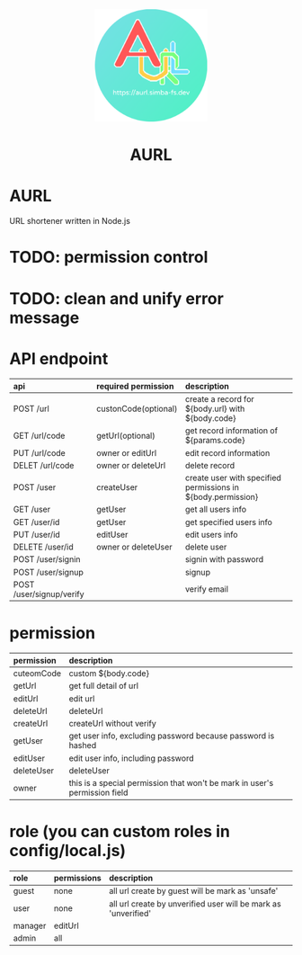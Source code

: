 <div align="center">
	<img src="./icon.png" alt="AURL" width=200>
	<h1>AURL</h1>
</div>

# AURL
URL shortener written in Node.js  

# TODO: permission control
# TODO: clean and unify error message

# API endpoint
| api                      | required permission  | description                                                  |
| :---                     | :---                 | :---                                                         |
| POST /url                | custonCode(optional) | create a record for ${body.url} with ${body.code}            |
| GET /url/code            | getUrl(optional)     | get record information of ${params.code}                     |
| PUT /url/code            | owner or editUrl     | edit record information                                      |
| DELET /url/code          | owner or deleteUrl   | delete record                                                |
| POST /user               | createUser           | create user with specified permissions in ${body.permission} |
| GET /user                | getUser              | get all users info                                           |
| GET /user/id             | getUser              | get specified users info                                     |
| PUT /user/id             | editUser             | edit users info                                              |
| DELETE /user/id          | owner or deleteUser  | delete user                                                  |
| POST /user/signin        |                      | signin with password                                         |
| POST /user/signup        |                      | signup                                                       |
| POST /user/signup/verify |                      | verify email                                                 |

# permission
| permission | description                                                                |
| :---       | :---                                                                       |
| cuteomCode | custom ${body.code}                                                        |
| getUrl     | get full detail of url                                                     |
| editUrl    | edit url                                                                   |
| deleteUrl  | deleteUrl                                                                  |
| createUrl  | createUrl without verify                                                   |
| getUser    | get user info, excluding password because password is hashed               |
| editUser   | edit user info, including password                                         |
| deleteUser | deleteUser                                                                 |
| owner      | this is a special permission that won't be mark in user's permission field |

# role (you can custom roles in config/local.js)
| role    | permissions | description                                                    |
| :---    | :---        | :---                                                           |
| guest   | none        | all url create by guest will be mark as 'unsafe'               |
| user    | none        | all url create by unverified user will be mark as 'unverified' |
| manager | editUrl     |                                                                |
| admin   | all         |                                                                |

